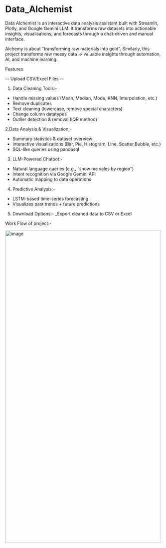 # Data_Alchemist
Data Alchemist is an interactive data analysis assistant built with Streamlit, Plotly, and Google Gemini LLM. It transforms raw datasets into actionable insights, visualisations, and forecasts through a chat-driven and manual interface.

Alchemy is about "transforming raw materials into gold".
Similarly, this project transforms raw messy data → valuable insights through automation, AI, and machine learning.

Features

-- Upload CSV/Excel Files --
1. Data Cleaning Tools:-
- Handle missing values (Mean, Median, Mode, KNN, Interpolation, etc.)
- Remove duplicates
- Text cleaning (lowercase, remove special characters)
- Change column datatypes
- Outlier detection & removal (IQR method)

2.Data Analysis & Visualization:-
- Summary statistics & dataset overview
- Interactive visualizations (Bar, Pie, Histogram, Line, Scatter,Bubble, etc.)
- SQL-like queries using pandasql

3. LLM-Powered Chatbot:-
- Natural language queries (e.g., “show me sales by region”)
- Intent recognition via Google Gemini API
- Automatic mapping to data operations

4. Predictive Analysis:-
- LSTM-based time-series forecasting
- Visualizes past trends + future predictions

5. Download Options:-
_Export cleaned data to CSV or Excel

Work Flow of project:-


<img width="500" height="1000" alt="image" src="https://github.com/user-attachments/assets/6e02f30c-f2c0-4d83-86eb-f04405654df4" />


